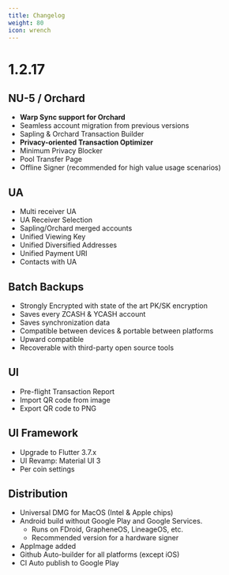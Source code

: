 ```yaml
---
title: Changelog
weight: 80
icon: wrench
---
```


# 1.2.17

## NU-5 / Orchard
- **Warp Sync support for Orchard**
- Seamless account migration from previous versions
- Sapling & Orchard Transaction Builder
- **Privacy-oriented Transaction Optimizer**
- Minimum Privacy Blocker
- Pool Transfer Page
- Offline Signer (recommended for high value usage scenarios)

## UA
- Multi receiver UA
- UA Receiver Selection
- Sapling/Orchard merged accounts
- Unified Viewing Key
- Unified Diversified Addresses
- Unified Payment URI
- Contacts with UA

## Batch Backups
- Strongly Encrypted with state of the art PK/SK encryption
- Saves every ZCASH & YCASH account
- Saves synchronization data
- Compatible between devices & portable between platforms
- Upward compatible
- Recoverable with third-party open source tools

## UI
- Pre-flight Transaction Report
- Import QR code from image
- Export QR code to PNG

## UI Framework
- Upgrade to Flutter 3.7.x
- UI Revamp: Material UI 3
- Per coin settings

## Distribution
- Universal DMG for MacOS (Intel & Apple chips)
- Android build without Google Play and Google Services. 
  - Runs on FDroid, GrapheneOS, LineageOS, etc.
  - Recommended version for a hardware signer
- AppImage added
- Github Auto-builder for all platforms (except iOS)
- CI Auto publish to Google Play


